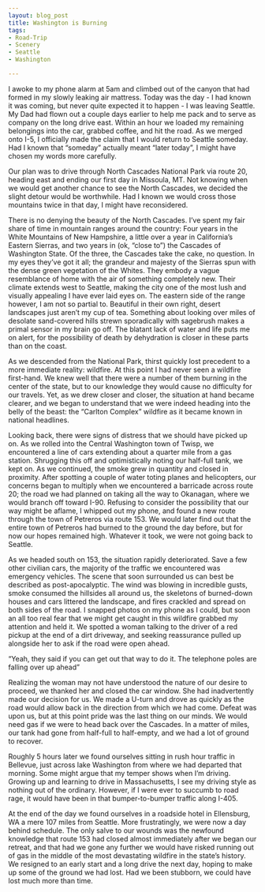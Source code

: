 ```yaml
---
layout: blog_post
title: Washington is Burning
tags: 
- Road-Trip
- Scenery
- Seattle
- Washington

---
```


I awoke to my phone alarm at 5am and climbed out of the canyon that had formed in my slowly leaking air mattress.  Today was the day - I had known it was coming, but never quite expected it to happen - I was leaving Seattle. My Dad had flown out a couple days earlier to help me pack and to serve as company on the long drive east.  Within an hour we loaded my remaining belongings into the car, grabbed coffee, and hit the road.  As we merged onto I-5, I officially made the claim that I would return to Seattle someday.  Had I known that “someday” actually meant “later today”, I might have chosen my words more carefully.

Our plan was to drive through North Cascades National Park via route 20, heading east and ending our first day in Missoula, MT.  Not knowing when we would get another chance to see the North Cascades, we decided the slight detour would be worthwhile. Had I known we would cross those mountains twice in that day, I might have reconsidered.

There is no denying the beauty of the North Cascades.  I’ve spent my fair share of time in mountain ranges around the country: Four years in the White Mountains of New Hampshire, a little over a year in California’s Eastern Sierras, and two years in (ok, “close to”) the Cascades of Washington State.  Of the three, the Cascades take the cake, no question.  In my eyes they’ve got it all; the grandeur and majesty of the Sierras spun with the dense green vegetation of the Whites.  They embody a vague resemblance of home with the air of something completely new.  Their climate extends west to Seattle, making the city one of the most lush and visually appealing I have ever laid eyes on. The eastern side of the range however, I am not so partial to.  Beautiful in their own right, desert landscapes just aren’t my cup of tea.  Something about looking over miles of desolate sand-covered hills strewn sporadically with sagebrush makes a primal sensor in my brain go off.  The blatant lack of water and life puts me on alert, for the possibility of death by dehydration is closer in these parts than on the coast.

As we descended from the National Park, thirst quickly lost precedent to a more immediate reality: wildfire. At this point I had never seen a wildfire first-hand.  We knew well that there were a number of them burning in the center of the state, but to our knowledge they would cause no difficulty for our travels.  Yet, as we drew closer and closer, the situation at hand became clearer, and we began to understand that we were indeed heading into the belly of the beast: the “Carlton Complex” wildfire as it became known in national headlines.

Looking back, there were signs of distress that we should have picked up on.  As we rolled into the Central Washington town of Twisp, we encountered a line of cars extending about a quarter mile from a gas station.  Shrugging this off and optimistically noting our half-full tank, we kept on.  As we continued, the smoke grew in quantity and closed in proximity.  After spotting a couple of water toting planes and helicopters, our concerns began to multiply when we encountered a barricade across route 20; the road we had planned on taking all the way to Okanagan, where we would branch off toward I-90.  Refusing to consider the possibility that our way might be aflame, I whipped out my phone, and found a new route through the town of Petreros via route 153.  We would later find out that the entire town of Petreros had burned to the ground the day before, but for now our hopes remained high.  Whatever it took, we were not going back to Seattle.

As we headed south on 153, the situation rapidly deteriorated.  Save a few other civilian cars, the majority of the traffic we encountered was emergency vehicles.  The scene that soon surrounded us can best be described as post-apocalyptic.  The wind was blowing in incredible gusts, smoke consumed the hillsides all around us, the skeletons of burned-down houses and cars littered the landscape, and fires crackled and spread on both sides of the road.  I snapped photos on my phone as I could, but soon an all too real fear that we might get caught in this wildfire grabbed my attention and held it.  We spotted a woman talking to the driver of a red pickup at the end of a dirt driveway, and seeking reassurance pulled up alongside her to ask if the road were open ahead.

“Yeah, they said if you can get out that way to do it.  The telephone poles are falling over up ahead”

Realizing the woman may not have understood the nature of our desire to proceed, we thanked her and closed the car window.  She had inadvertently made our decision for us.  We made a U-turn and drove as quickly as the road would allow back in the direction from which we had come.  Defeat was upon us, but at this point pride was the last thing on our minds.  We would need gas if we were to head back over the Cascades. In a matter of miles, our tank had gone from half-full to half-empty, and we had a lot of ground to recover.

Roughly 5 hours later we found ourselves sitting in rush hour traffic in Bellevue, just across lake Washington from where we had departed that morning.  Some might argue that my temper shows when I’m driving.  Growing up and learning to drive in Massachusetts, I see my driving style as nothing out of the ordinary.  However, if I were ever to succumb to road rage, it would have been in that bumper-to-bumper traffic along I-405.  

At the end of the day we found ourselves in a roadside hotel in Ellensburg, WA a mere 107 miles from Seattle.  More frustratingly, we were now a day behind schedule.  The only salve to our wounds was the newfound knowledge that route 153 had closed almost immediately after we began our retreat, and that had we gone any further we would have risked running out of gas in the middle of the most devastating wildfire in the state’s history. We resigned to an early start and a long drive the next day, hoping to make up some of the ground we had lost. Had we been stubborn, we could have lost much more than time.
